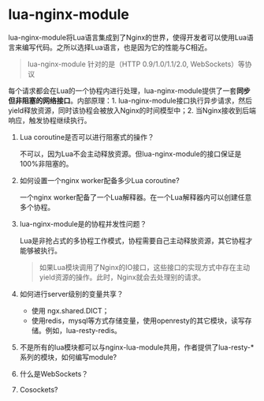 # lua-nginx-module

lua-nginx-module将Lua语言集成到了Nginx的世界，使得开发者可以使用Lua语言来编写代码。之所以选择Lua语言，也是因为它的性能与C相近。

> lua-nginx-module 针对的是（HTTP 0.9/1.0/1.1/2.0, WebSockets）等协议

每个请求都会在Lua的一个协程内进行处理，lua-nginx-module提供了一套**同步但非阻塞的网络接口**。内部原理：1. lua-nginx-module接口执行异步请求，然后yield释放资源，同时该协程会被放入Nginx的时间模型中；2. 当Nginx接收到后端响应，触发协程继续执行。


1. Lua coroutine是否可以进行阻塞式的操作？

	不可以，因为Lua不会主动释放资源。但lua-nginx-module的接口保证是100%非阻塞的。

2. 如何设置一个nginx worker配备多少Lua coroutine?

	一个nginx worker配备了一个Lua解释器。在一个Lua解释器内可以创建任意多个协程。

3. lua-nginx-module是的协程并发性问题？

	Lua是非抢占式的多协程工作模式，协程需要自己主动释放资源，其它协程才能够被执行。

	> 如果Lua模块调用了Nginx的IO接口，这些接口的实现方式中存在主动yield资源的操作。此时，Nginx就会去处理别的请求。

4. 如何进行server级别的变量共享？

	- 使用 ngx.shared.DICT；
	- 使用redis，mysql等方式存储变量，使用openresty的其它模块，读写存储。例如，lua-resty-redis。

5. 不是所有的lua模块都可以与nginx-lua-module共用，作者提供了lua-resty-*系列的模块，如何编写module?

6. 什么是WebSockets？

7. Cosockets?

